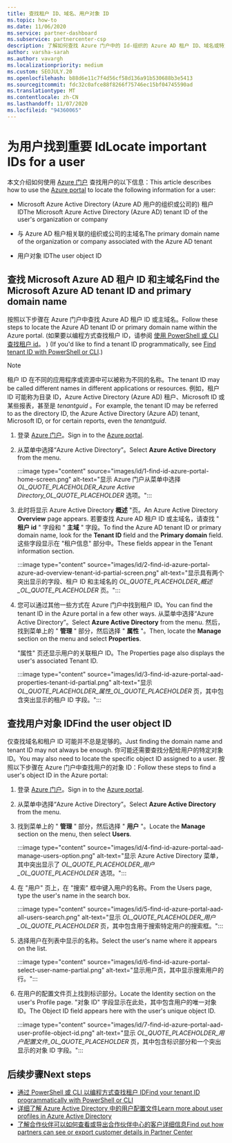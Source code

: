 ```yaml
---
title: 查找租户 ID、域名、用户对象 ID
ms.topic: how-to
ms.date: 11/06/2020
ms.service: partner-dashboard
ms.subservice: partnercenter-csp
description: 了解如何查找 Azure 门户中的 Id-组织的 Azure AD 租户 ID、域名或特定用户对象 ID。 某些任务需要此信息。
author: varsha-sarah
ms.author: vavargh
ms.localizationpriority: medium
ms.custom: SEOJULY.20
ms.openlocfilehash: b88d6e11c7f4d56cf58d136a91b530688b3e5413
ms.sourcegitcommit: fdc32c0afce88f8266f75746ec15bf04745590ad
ms.translationtype: MT
ms.contentlocale: zh-CN
ms.lasthandoff: 11/07/2020
ms.locfileid: "94360065"
---
```

# <a name="locate-important-ids-for-a-user"></a><span data-ttu-id="96c41-104">为用户找到重要 Id</span><span class="sxs-lookup"><span data-stu-id="96c41-104">Locate important IDs for a user</span></span>

<span data-ttu-id="96c41-105">本文介绍如何使用 [Azure 门户](https://portal.azure.com/) 查找用户的以下信息：</span><span class="sxs-lookup"><span data-stu-id="96c41-105">This article describes how to use the [Azure portal](https://portal.azure.com/) to locate the following information for a user:</span></span>

- <span data-ttu-id="96c41-106">Microsoft Azure Active Directory (Azure AD 用户的组织或公司的) 租户 ID</span><span class="sxs-lookup"><span data-stu-id="96c41-106">The Microsoft Azure Active Directory (Azure AD) tenant ID of the user's organization or company</span></span>

- <span data-ttu-id="96c41-107">与 Azure AD 租户相关联的组织或公司的主域名</span><span class="sxs-lookup"><span data-stu-id="96c41-107">The primary domain name of the organization or company associated with the Azure AD tenant</span></span>

- <span data-ttu-id="96c41-108">用户对象 ID</span><span class="sxs-lookup"><span data-stu-id="96c41-108">The user object ID</span></span>

## <a name="find-the-microsoft-azure-ad-tenant-id-and-primary-domain-name"></a><span data-ttu-id="96c41-109">查找 Microsoft Azure AD 租户 ID 和主域名</span><span class="sxs-lookup"><span data-stu-id="96c41-109">Find the Microsoft Azure AD tenant ID and primary domain name</span></span>

<span data-ttu-id="96c41-110">按照以下步骤在 Azure 门户中查找 Azure AD 租户 ID 或主域名。</span><span class="sxs-lookup"><span data-stu-id="96c41-110">Follow these steps to locate the Azure AD tenant ID or primary domain name within the Azure portal.</span></span> <span data-ttu-id="96c41-111"> (如果要以编程方式查找租户 ID，请参阅 [使用 PowerShell 或 CLI 查找租户 id](/azure/active-directory/fundamentals/active-directory-how-to-find-tenant.md#find-tenant-id-with-powershell)。 ) </span><span class="sxs-lookup"><span data-stu-id="96c41-111">(If you'd like to find a tenant ID programmatically, see [Find tenant ID with PowerShell or CLI](/azure/active-directory/fundamentals/active-directory-how-to-find-tenant.md#find-tenant-id-with-powershell).)</span></span>

> [!NOTE]
> <span data-ttu-id="96c41-112">租户 ID 在不同的应用程序或资源中可以被称为不同的名称。</span><span class="sxs-lookup"><span data-stu-id="96c41-112">The tenant ID may be called different names in different applications or resources.</span></span> <span data-ttu-id="96c41-113">例如，租户 ID 可能称为目录 ID，Azure Active Directory (Azure AD) 租户、Microsoft ID 或某些报表，甚至是 *tenantguid* 。</span><span class="sxs-lookup"><span data-stu-id="96c41-113">For example, the tenant ID may be referred to as the directory ID, the Azure Active Directory (Azure AD) tenant, Microsoft ID, or for certain reports, even the *tenantguid*.</span></span>

1. <span data-ttu-id="96c41-114">登录 [Azure 门户](https://portal.azure.com/)。</span><span class="sxs-lookup"><span data-stu-id="96c41-114">Sign in to the [Azure portal](https://portal.azure.com/).</span></span>

2. <span data-ttu-id="96c41-115">从菜单中选择“Azure Active Directory”。</span><span class="sxs-lookup"><span data-stu-id="96c41-115">Select **Azure Active Directory** from the menu.</span></span>

   :::image type="content" source="images/id/1-find-id-azure-portal-home-screen.png" alt-text="显示 Azure 门户从菜单中选择 _OL_QUOTE_PLACEHOLDER_Azure Active Directory_OL_QUOTE_PLACEHOLDER_ 选项。":::

3. <span data-ttu-id="96c41-117">此时将显示 Azure Active Directory **概述** "页。</span><span class="sxs-lookup"><span data-stu-id="96c41-117">An Azure Active Directory **Overview** page appears.</span></span> <span data-ttu-id="96c41-118">若要查找 Azure AD 租户 ID 或主域名，请查找 " **租户 id** " 字段和 " **主域** " 字段。</span><span class="sxs-lookup"><span data-stu-id="96c41-118">To find the Azure AD tenant ID or primary domain name, look for the **Tenant ID** field and the **Primary domain** field.</span></span> <span data-ttu-id="96c41-119">这些字段显示在 "租户信息" 部分中。</span><span class="sxs-lookup"><span data-stu-id="96c41-119">These fields appear in the Tenant information section.</span></span>

   :::image type="content" source="images/id/2-find-id-azure-portal-azure-ad-overview-tenant-id-partial-screen.png" alt-text="显示具有两个突出显示的字段、租户 ID 和主域名的 _OL_QUOTE_PLACEHOLDER_概述_OL_QUOTE_PLACEHOLDER_ 页。":::

4. <span data-ttu-id="96c41-121">您可以通过其他一些方式在 Azure 门户中找到租户 ID。</span><span class="sxs-lookup"><span data-stu-id="96c41-121">You can find the tenant ID in the Azure portal in a few other ways.</span></span> <span data-ttu-id="96c41-122">从菜单中选择“Azure Active Directory”。</span><span class="sxs-lookup"><span data-stu-id="96c41-122">Select **Azure Active Directory** from the menu.</span></span> <span data-ttu-id="96c41-123">然后，找到菜单上的 " **管理** " 部分，然后选择 " **属性** "。</span><span class="sxs-lookup"><span data-stu-id="96c41-123">Then, locate the **Manage** section on the menu and select **Properties**.</span></span>

   <span data-ttu-id="96c41-124">"属性" 页还显示用户的关联租户 ID。</span><span class="sxs-lookup"><span data-stu-id="96c41-124">The Properties page also displays the user's associated Tenant ID.</span></span>

   :::image type="content" source="images/id/3-find-id-azure-portal-aad-properties-tenant-id-partial.png" alt-text="显示 _OL_QUOTE_PLACEHOLDER_属性_OL_QUOTE_PLACEHOLDER_ 页，其中包含突出显示的租户 ID 字段。":::

## <a name="find-the-user-object-id"></a><span data-ttu-id="96c41-126">查找用户对象 ID</span><span class="sxs-lookup"><span data-stu-id="96c41-126">Find the user object ID</span></span>

<span data-ttu-id="96c41-127">仅查找域名和租户 ID 可能并不总是足够的。</span><span class="sxs-lookup"><span data-stu-id="96c41-127">Just finding the domain name and tenant ID may not always be enough.</span></span> <span data-ttu-id="96c41-128">你可能还需要查找分配给用户的特定对象 ID。</span><span class="sxs-lookup"><span data-stu-id="96c41-128">You may also need to locate the specific object ID assigned to a user.</span></span> <span data-ttu-id="96c41-129">按照以下步骤在 Azure 门户中查找用户的对象 ID：</span><span class="sxs-lookup"><span data-stu-id="96c41-129">Follow these steps to find a user's object ID in the Azure portal:</span></span>

1. <span data-ttu-id="96c41-130">登录 [Azure 门户](https://portal.azure.com/)。</span><span class="sxs-lookup"><span data-stu-id="96c41-130">Sign in to the [Azure portal](https://portal.azure.com/).</span></span>

2. <span data-ttu-id="96c41-131">从菜单中选择“Azure Active Directory”。</span><span class="sxs-lookup"><span data-stu-id="96c41-131">Select **Azure Active Directory** from the menu.</span></span>

3. <span data-ttu-id="96c41-132">找到菜单上的 " **管理** " 部分，然后选择 " **用户** "。</span><span class="sxs-lookup"><span data-stu-id="96c41-132">Locate the **Manage** section on the menu, then select **Users**.</span></span>

      :::image type="content" source="images/id/4-find-id-azure-portal-aad-manage-users-option.png" alt-text="显示 Azure Active Directory 菜单，其中突出显示了 _OL_QUOTE_PLACEHOLDER_用户_OL_QUOTE_PLACEHOLDER_ 选项。":::

4. <span data-ttu-id="96c41-134">在 "用户" 页上，在 "搜索" 框中键入用户的名称。</span><span class="sxs-lookup"><span data-stu-id="96c41-134">From the Users page, type the user's name in the search box.</span></span>

      :::image type="content" source="images/id/5-find-id-azure-portal-aad-all-users-search.png" alt-text="显示 _OL_QUOTE_PLACEHOLDER_用户_OL_QUOTE_PLACEHOLDER_ 页，其中包含用于搜索特定用户的搜索框。":::

5. <span data-ttu-id="96c41-136">选择用户在列表中显示的名称。</span><span class="sxs-lookup"><span data-stu-id="96c41-136">Select the user's name where it appears on the list.</span></span>  

      :::image type="content" source="images/id/6-find-id-azure-portal-select-user-name-partial.png" alt-text="显示用户页，其中显示搜索用户的行。":::

6. <span data-ttu-id="96c41-138">在用户的配置文件页上找到标识部分。</span><span class="sxs-lookup"><span data-stu-id="96c41-138">Locate the Identity section on the user's Profile page.</span></span> <span data-ttu-id="96c41-139">"对象 ID" 字段显示在此处，其中包含用户的唯一对象 ID。</span><span class="sxs-lookup"><span data-stu-id="96c41-139">The Object ID field appears here with the user's unique object ID.</span></span>

      :::image type="content" source="images/id/7-find-id-azure-portal-aad-user-profile-object-id.png" alt-text="显示 _OL_QUOTE_PLACEHOLDER_用户配置文件_OL_QUOTE_PLACEHOLDER_ 页，其中包含标识部分和一个突出显示的对象 ID 字段。":::

## <a name="next-steps"></a><span data-ttu-id="96c41-141">后续步骤</span><span class="sxs-lookup"><span data-stu-id="96c41-141">Next steps</span></span>

- [<span data-ttu-id="96c41-142">通过 PowerShell 或 CLI 以编程方式查找租户 ID</span><span class="sxs-lookup"><span data-stu-id="96c41-142">Find your tenant ID programmatically with PowerShell or CLI</span></span>](/azure/active-directory/fundamentals/active-directory-how-to-find-tenant)
- [<span data-ttu-id="96c41-143">详细了解 Azure Active Directory 中的用户配置文件</span><span class="sxs-lookup"><span data-stu-id="96c41-143">Learn more about user profiles in Azure Active Directory</span></span>](/azure/active-directory/fundamentals/active-directory-users-profile-azure-portal)
- [<span data-ttu-id="96c41-144">了解合作伙伴可以如何查看或导出合作伙伴中心的客户详细信息</span><span class="sxs-lookup"><span data-stu-id="96c41-144">Find out how partners can see or export customer details in Partner Center</span></span>](see-your-customer-list.md)
